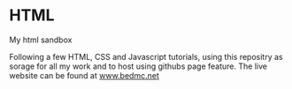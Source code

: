 # HTML
My html sandbox

Following a few HTML, CSS and Javascript tutorials, using this repositry as sorage for all my work and to host using githubs page feature.
The live website can be found at www.bedmc.net
